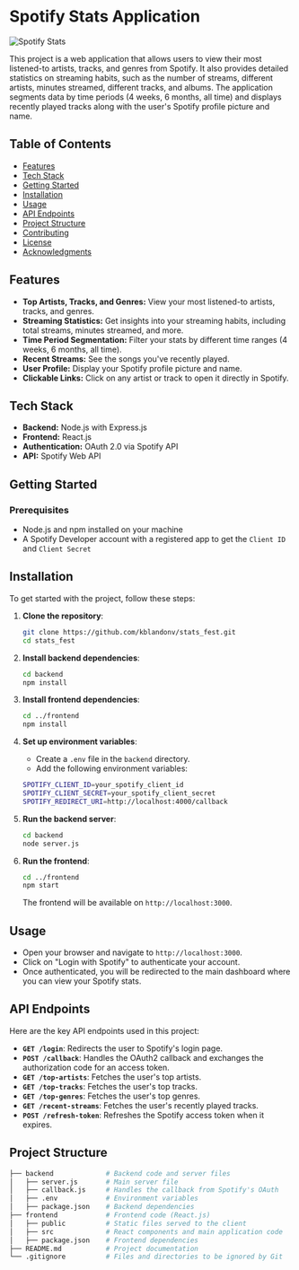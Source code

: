 # Spotify Stats Application

![Spotify Stats](https://img.shields.io/badge/Spotify-Stats-green)

This project is a web application that allows users to view their most listened-to artists, tracks, and genres from Spotify. It also provides detailed statistics on streaming habits, such as the number of streams, different artists, minutes streamed, different tracks, and albums. The application segments data by time periods (4 weeks, 6 months, all time) and displays recently played tracks along with the user's Spotify profile picture and name.

## Table of Contents

- [Features](#features)
- [Tech Stack](#tech-stack)
- [Getting Started](#getting-started)
- [Installation](#installation)
- [Usage](#usage)
- [API Endpoints](#api-endpoints)
- [Project Structure](#project-structure)
- [Contributing](#contributing)
- [License](#license)
- [Acknowledgments](#acknowledgments)

## Features

- **Top Artists, Tracks, and Genres:** View your most listened-to artists, tracks, and genres.
- **Streaming Statistics:** Get insights into your streaming habits, including total streams, minutes streamed, and more.
- **Time Period Segmentation:** Filter your stats by different time ranges (4 weeks, 6 months, all time).
- **Recent Streams:** See the songs you've recently played.
- **User Profile:** Display your Spotify profile picture and name.
- **Clickable Links:** Click on any artist or track to open it directly in Spotify.

## Tech Stack

- **Backend:** Node.js with Express.js
- **Frontend:** React.js
- **Authentication:** OAuth 2.0 via Spotify API
- **API:** Spotify Web API

## Getting Started

### Prerequisites

- Node.js and npm installed on your machine
- A Spotify Developer account with a registered app to get the `Client ID` and `Client Secret`

## Installation

To get started with the project, follow these steps:

1. **Clone the repository**:
    ```bash
    git clone https://github.com/kblandonv/stats_fest.git
    cd stats_fest
    ```

2. **Install backend dependencies**:
    ```bash
    cd backend
    npm install
    ```

3. **Install frontend dependencies**:
    ```bash
    cd ../frontend
    npm install
    ```

4. **Set up environment variables**:
    - Create a `.env` file in the `backend` directory.
    - Add the following environment variables:
    ```bash
    SPOTIFY_CLIENT_ID=your_spotify_client_id
    SPOTIFY_CLIENT_SECRET=your_spotify_client_secret
    SPOTIFY_REDIRECT_URI=http://localhost:4000/callback
    ```

5. **Run the backend server**:
    ```bash
    cd backend
    node server.js
    ```

6. **Run the frontend**:
    ```bash
    cd ../frontend
    npm start
    ```

   The frontend will be available on `http://localhost:3000`.

## Usage

- Open your browser and navigate to `http://localhost:3000`.
- Click on "Login with Spotify" to authenticate your account.
- Once authenticated, you will be redirected to the main dashboard where you can view your Spotify stats.

## API Endpoints

Here are the key API endpoints used in this project:

- **`GET /login`**: Redirects the user to Spotify's login page.
- **`POST /callback`**: Handles the OAuth2 callback and exchanges the authorization code for an access token.
- **`GET /top-artists`**: Fetches the user's top artists.
- **`GET /top-tracks`**: Fetches the user's top tracks.
- **`GET /top-genres`**: Fetches the user's top genres.
- **`GET /recent-streams`**: Fetches the user's recently played tracks.
- **`POST /refresh-token`**: Refreshes the Spotify access token when it expires.

## Project Structure

```bash
├── backend             # Backend code and server files
│   ├── server.js       # Main server file
│   ├── callback.js     # Handles the callback from Spotify's OAuth
│   ├── .env            # Environment variables
│   ├── package.json    # Backend dependencies
├── frontend            # Frontend code (React.js)
│   ├── public          # Static files served to the client
│   ├── src             # React components and main application code
│   ├── package.json    # Frontend dependencies
├── README.md           # Project documentation
└── .gitignore          # Files and directories to be ignored by Git
